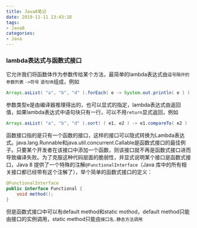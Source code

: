 ```yaml
---
title: Java8笔记
date: 2019-11-11 13:43:18
tags:
- Java8
categories:
- Java
---
```


### lambda表达式与函数式接口
它允许我们将函数体作为参数传给某个方法，最简单的lambda表达式由`逗号隔开的参数列表` `->符号` `语句块`组成，例如
```java
Arrays.asList( "a", "b", "d" ).forEach( e -> System.out.println( e ) );
```

参数类型e是由编译器推理得出的，也可以显式的指定，lambda表达式由返回值，如果lambda表达式中语句块只有一行，可以不用`return`显式返回，例如
```java
Arrays.asList( "a", "b", "d" ).sort( ( e1, e2 ) -> e1.compareTo( e2 ) );
```

函数接口指的是只有一个函数的接口，这样的接口可以隐式转换为Lambda表达式。java.lang.Runnable和java.util.concurrent.Callable是函数式接口的最佳例子。只要某个开发者在该接口中添加一个函数，则该接口就不再是函数式接口进而导致编译失败。为了克服这种代码层面的脆弱性，并显式说明某个接口是函数式接口，Java 8 提供了一个特殊的注解`@FunctionalInterface`（Java 库中的所有相关接口都已经带有这个注解了），举个简单的函数式接口的定义：
```java
@FunctionalInterface
public interface Functional {
    void method();
}
```
但是函数式接口中可以有default method和static mothod，default method只能由接口的实例调用，static method只能由`接口名.静态方法调用`


